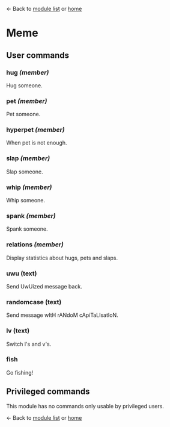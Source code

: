 ← Back to [module list](index.md) or [home](../index.md)

# Meme

## User commands

### hug _(member)_

Hug someone.

### pet _(member)_

Pet someone.

### hyperpet _(member)_

When pet is not enough.

### slap _(member)_

Slap someone.

### whip _(member)_

Whip someone.

### spank _(member)_

Spank someone.

### relations _(member)_

Display statistics about hugs, pets and slaps.

### uwu (text)

Send UwUized message back.

### randomcase (text)

Send message wItH rANdoM cApiTaLIsatIoN.

### lv (text)

Switch l's and v's.

### fish

Go fishing!

## Privileged commands

This module has no commands only usable by privileged users.

← Back to [module list](index.md) or [home](../index.md)
